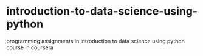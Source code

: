 # introduction-to-data-science-using-python
programming assignments in introduction to data science using python course in coursera
